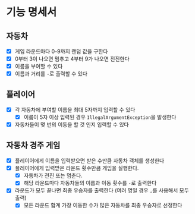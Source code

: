 # 기능 명세서

## 자동차

- [x] 게임 라운드마다 0-9까지 랜덤 값을 구한다
- [x] 0부터 3이 나오면 멈추고 4부터 9가 나오면 전진한다
- [x] 이름을 부여할 수 있다
- [x] 이름과 거리를 `-`로 출력할 수 있다

## 플레이어

- [x] 각 자동차에 부여할 이름을 최대 5자까지 입력할 수 있다
  - [x] 이름이 5자 이상 입력된 경우 `IllegalArgumentException`을 발생한다
- [x] 자동차들이 몇 번의 이동을 할 것 인지 입력할 수 있다

## 자동차 경주 게임

- [x] 플레이어에게 이름을 입력받으면 받은 수만큼 자동차 객체를 생성한다
- [x] 플레이어에게 입력받은 라운드 횟수만큼 게임을 실행한다.
  - [x] 자동차가 전진 또는 멈춘다.
  - [x] 해당 라운드마다 자동차들의 이름과 이동 횟수를 `-`로 출력한다
- [x] 라운드가 모두 끝나면 최종 우승자를 출력한다 (여러 명일 경우 `,`를 사용해서 모두 출력)
  - [x] 모든 라운드 합계 가장 이동한 수가 많은 자동차를 최종 우승자로 선정한다